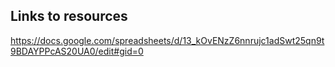 ## Links to resources

https://docs.google.com/spreadsheets/d/13_kOvENzZ6nnrujc1adSwt25qn9t9BDAYPPcAS20UA0/edit#gid=0